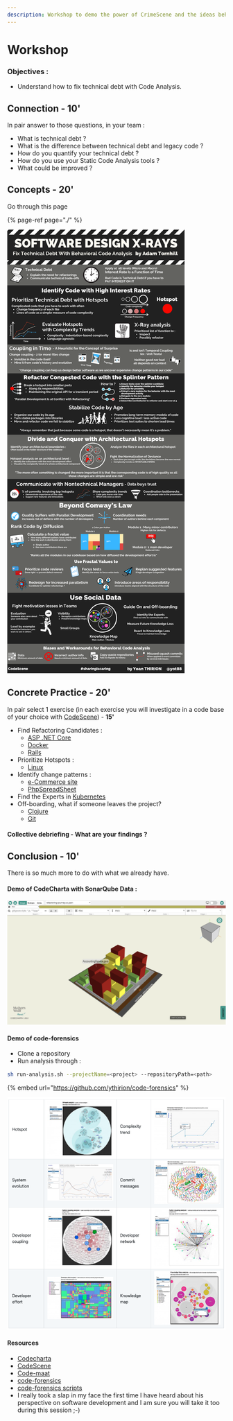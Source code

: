 ```yaml
---
description: Workshop to demo the power of CrimeScene and the ideas behind it.
---
```


# Workshop

### Objectives :

* Understand how to fix technical debt with Code Analysis.

## Connection - 10'

In pair answer to those questions, in your team :

* What is technical debt ?
* What is the difference between technical debt and legacy code ?
* How do you quantify your technical debt ?
* How do you use your Static Code Analysis tools ?
* What could be improved ?

## Concepts - 20'

Go through this page

{% page-ref page="./" %}

![](../../.gitbook/assets/software-design-x-rays.png)

## Concrete Practice - 20'

In pair select 1 exercise \(in each exercise you will investigate in a code base of your choice with [CodeScene](https://codescene.io/)\) - **15'**

* Find Refactoring Candidates :
  * [ASP .NET Core](https://codescene.io/projects/1690/jobs/52744/results/code/hotspots/system-map)
  * [Docker](https://codescene.io/projects/169/jobs/3964/results/code/hotspots/system-map)
  * [Rails](https://codescene.io/projects/1699/jobs/4265/results/code/hotspots/system-map)
* Prioritize Hotspots :
  * [Linux](https://codescene.io/projects/1740/jobs/4358/results/code/hotspots/system-map)
* Identify change patterns :
  * [e-Commerce site](https://codescene.io/projects/1593/jobs/3920/results/code/temporalcoupling/by-commits)
  * [PhpSpreadSheet](https://codescene.io/projects/1579/jobs/3839/results/code/temporalcoupling/by-commits)
* Find the Experts in [Kubernetes](https://codescene.io/projects/1823/jobs/4598/results/social/knowledge/individuals)
* Off-boarding, what if someone leaves the project?
  * [Clojure](https://codescene.io/projects/1824/jobs/4597/results/social/knowledge/individuals?aspect=loss)
  * [Git](https://codescene.io/projects/1664/jobs/4156/results/social/knowledge/individuals?aspect=loss)

#### Collective debriefing - What are your findings ?

## Conclusion - 10'

There is so much more to do with what we already have.

#### Demo of CodeCharta with SonarQube Data :

![](../../.gitbook/assets/image%20%28593%29.png)

#### Demo of code-forensics

* Clone a repository
* Run analysis through :

```bash
sh run-analysis.sh --projectName=<project> --repositoryPath=<path>
```

{% embed url="https://github.com/ythirion/code-forensics" %}

![](../../.gitbook/assets/image%20%28594%29.png)

#### Resources

* [Codecharta](https://github.com/MaibornWolff/codecharta)
* [CodeScene](https://codescene.com/)
* [Code-maat](https://github.com/adamtornhill/code-maat)
* [code-forensics](https://github.com/smontanari/code-forensics)
* [code-forensics scripts](https://github.com/ythirion/code-forensics)
* I really took a slap in my face the first time I have heard about his perspective on software development and I am sure you will take it too during this session ;-\)

